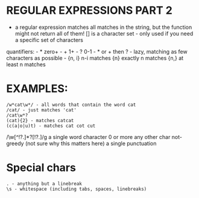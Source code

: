 # REGULAR EXPRESSIONS PART 2
  - a regular expression matches all matches in the string, but the function might not return all of them!
  [] is a character set - only used if you need a specific set of characters

  quantifiers:
    - * zero+
    - + 1+
    - ? 0-1
    - * or + then ? - lazy, matching as few characters as possible
    - {n, i} n-i matches
      {n} exactly n matches
      {n,} at least n matches

  # EXAMPLES:
    /w*cat\w*/ - all words that contain the word cat
    /cat/ - just matches 'cat'
    /cat\w*?
    (cat){2} - matches catcat
    (c(a|o|u)t) - matches cat cot cut

  /\w[^!?.]*?[!?.]/g
  a single word character
  0 or more any other char not-greedy (not sure why this matters here)
  a single punctuation

  # Special chars
    . - anything but a linebreak
    \s - whitespace (including tabs, spaces, linebreaks)